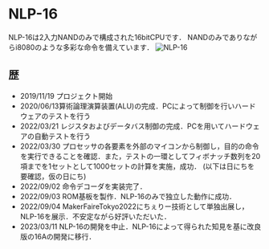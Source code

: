 # NLP-16
NLP-16は2入力NANDのみで構成された16bitCPUです．
NANDのみでありながらi8080のような多彩な命令を備えています．
![NLP-16]()
## 歴
- 2019/11/19 プロジェクト開始
- 2020/06/13算術論理演算装置(ALU)の完成．PCによって制御を行いハードウェアのテストを行う
- 2022/03/21 レジスタおよびデータバス制御の完成．PCを用いてハードウェアの自動テストを行う
- 2022/03/30 プロセッサの各要素を外部のマイコンから制御し，目的の命令を実行できることを確認．また，テストの一環としてフィボナッチ数列を20項までを1セットとして1000セットの計算を実施，成功．
(以下は日にちを要確認，仮の日にち)
- 2022/09/02 命令デコーダを実装完了．
- 2022/09/03 ROM基板を製作．NLP-16のみで独立した動作に成功．
- 2022/09/04 MakerFaireTokyo2022にちぇりー技術として単独出展し，NLP-16を展示．不安定ながら好評いただいた．
- 2023/03/11 NLP-16の開発を中止．NLP-16によって得られた知見を基に改良版の16Aの開発に移行．
